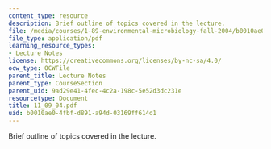 ```yaml
---
content_type: resource
description: Brief outline of topics covered in the lecture.
file: /media/courses/1-89-environmental-microbiology-fall-2004/b0010ae04fbfd891a94d03169ff614d1_11_09_04.pdf
file_type: application/pdf
learning_resource_types:
- Lecture Notes
license: https://creativecommons.org/licenses/by-nc-sa/4.0/
ocw_type: OCWFile
parent_title: Lecture Notes
parent_type: CourseSection
parent_uid: 9ad29e41-4fec-4c2a-198c-5e52d3dc231e
resourcetype: Document
title: 11_09_04.pdf
uid: b0010ae0-4fbf-d891-a94d-03169ff614d1
---
```

Brief outline of topics covered in the lecture.